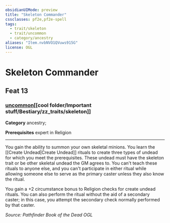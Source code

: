```yaml
---
obsidianUIMode: preview
title: "Skeleton Commander"
cssclasses: pf2e,pf2e-spell
tags:
  - trait/skeleton
  - trait/uncommon
  - category/ancestry
aliases: "Item.nvbNVO1QVuws915G"
license: OGL
---
```

# Skeleton Commander
## Feat 13
### [uncommon](cool%20folder/Important%20stuff/Bestiary/zz_traits/uncommon.md "Uncommon Rarity Trait")[[cool folder/Important stuff/Bestiary/zz_traits/skeleton]]

**Category** ancestry; 



**Prerequisites** expert in Religion
* * *
You gain the ability to summon your own skeletal minions. You learn the [[Create Undead|Create Undead]] rituals to create three types of undead for which you meet the prerequisites. These undead must have the skeleton trait or be other skeletal undead the GM agrees to. You can't teach these rituals to anyone else, and you can't participate in either ritual while allowing someone else to serve as the primary caster unless they also know the ritual.

You gain a +2 circumstance bonus to Religion checks for create undead rituals. You can also perform the ritual without the aid of a secondary caster; in this case, you attempt the secondary check normally performed by that caster.

*Source: Pathfinder Book of the Dead*
*OGL*